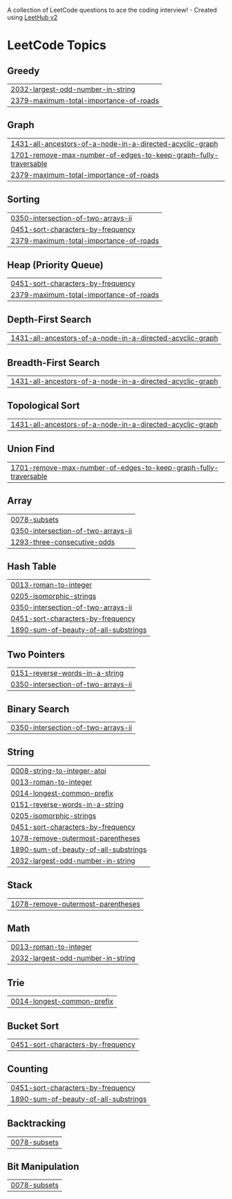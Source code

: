 A collection of LeetCode questions to ace the coding interview! - Created using [LeetHub v2](https://github.com/arunbhardwaj/LeetHub-2.0)
<!---LeetCode Topics Start-->
# LeetCode Topics
## Greedy
|  |
| ------- |
| [2032-largest-odd-number-in-string](https://github.com/moonlight2909/Leetcode/tree/master/2032-largest-odd-number-in-string) |
| [2379-maximum-total-importance-of-roads](https://github.com/moonlight2909/Leetcode/tree/master/2379-maximum-total-importance-of-roads) |
## Graph
|  |
| ------- |
| [1431-all-ancestors-of-a-node-in-a-directed-acyclic-graph](https://github.com/moonlight2909/Leetcode/tree/master/1431-all-ancestors-of-a-node-in-a-directed-acyclic-graph) |
| [1701-remove-max-number-of-edges-to-keep-graph-fully-traversable](https://github.com/moonlight2909/Leetcode/tree/master/1701-remove-max-number-of-edges-to-keep-graph-fully-traversable) |
| [2379-maximum-total-importance-of-roads](https://github.com/moonlight2909/Leetcode/tree/master/2379-maximum-total-importance-of-roads) |
## Sorting
|  |
| ------- |
| [0350-intersection-of-two-arrays-ii](https://github.com/moonlight2909/Leetcode/tree/master/0350-intersection-of-two-arrays-ii) |
| [0451-sort-characters-by-frequency](https://github.com/moonlight2909/Leetcode/tree/master/0451-sort-characters-by-frequency) |
| [2379-maximum-total-importance-of-roads](https://github.com/moonlight2909/Leetcode/tree/master/2379-maximum-total-importance-of-roads) |
## Heap (Priority Queue)
|  |
| ------- |
| [0451-sort-characters-by-frequency](https://github.com/moonlight2909/Leetcode/tree/master/0451-sort-characters-by-frequency) |
| [2379-maximum-total-importance-of-roads](https://github.com/moonlight2909/Leetcode/tree/master/2379-maximum-total-importance-of-roads) |
## Depth-First Search
|  |
| ------- |
| [1431-all-ancestors-of-a-node-in-a-directed-acyclic-graph](https://github.com/moonlight2909/Leetcode/tree/master/1431-all-ancestors-of-a-node-in-a-directed-acyclic-graph) |
## Breadth-First Search
|  |
| ------- |
| [1431-all-ancestors-of-a-node-in-a-directed-acyclic-graph](https://github.com/moonlight2909/Leetcode/tree/master/1431-all-ancestors-of-a-node-in-a-directed-acyclic-graph) |
## Topological Sort
|  |
| ------- |
| [1431-all-ancestors-of-a-node-in-a-directed-acyclic-graph](https://github.com/moonlight2909/Leetcode/tree/master/1431-all-ancestors-of-a-node-in-a-directed-acyclic-graph) |
## Union Find
|  |
| ------- |
| [1701-remove-max-number-of-edges-to-keep-graph-fully-traversable](https://github.com/moonlight2909/Leetcode/tree/master/1701-remove-max-number-of-edges-to-keep-graph-fully-traversable) |
## Array
|  |
| ------- |
| [0078-subsets](https://github.com/moonlight2909/Leetcode/tree/master/0078-subsets) |
| [0350-intersection-of-two-arrays-ii](https://github.com/moonlight2909/Leetcode/tree/master/0350-intersection-of-two-arrays-ii) |
| [1293-three-consecutive-odds](https://github.com/moonlight2909/Leetcode/tree/master/1293-three-consecutive-odds) |
## Hash Table
|  |
| ------- |
| [0013-roman-to-integer](https://github.com/moonlight2909/Leetcode/tree/master/0013-roman-to-integer) |
| [0205-isomorphic-strings](https://github.com/moonlight2909/Leetcode/tree/master/0205-isomorphic-strings) |
| [0350-intersection-of-two-arrays-ii](https://github.com/moonlight2909/Leetcode/tree/master/0350-intersection-of-two-arrays-ii) |
| [0451-sort-characters-by-frequency](https://github.com/moonlight2909/Leetcode/tree/master/0451-sort-characters-by-frequency) |
| [1890-sum-of-beauty-of-all-substrings](https://github.com/moonlight2909/Leetcode/tree/master/1890-sum-of-beauty-of-all-substrings) |
## Two Pointers
|  |
| ------- |
| [0151-reverse-words-in-a-string](https://github.com/moonlight2909/Leetcode/tree/master/0151-reverse-words-in-a-string) |
| [0350-intersection-of-two-arrays-ii](https://github.com/moonlight2909/Leetcode/tree/master/0350-intersection-of-two-arrays-ii) |
## Binary Search
|  |
| ------- |
| [0350-intersection-of-two-arrays-ii](https://github.com/moonlight2909/Leetcode/tree/master/0350-intersection-of-two-arrays-ii) |
## String
|  |
| ------- |
| [0008-string-to-integer-atoi](https://github.com/moonlight2909/Leetcode/tree/master/0008-string-to-integer-atoi) |
| [0013-roman-to-integer](https://github.com/moonlight2909/Leetcode/tree/master/0013-roman-to-integer) |
| [0014-longest-common-prefix](https://github.com/moonlight2909/Leetcode/tree/master/0014-longest-common-prefix) |
| [0151-reverse-words-in-a-string](https://github.com/moonlight2909/Leetcode/tree/master/0151-reverse-words-in-a-string) |
| [0205-isomorphic-strings](https://github.com/moonlight2909/Leetcode/tree/master/0205-isomorphic-strings) |
| [0451-sort-characters-by-frequency](https://github.com/moonlight2909/Leetcode/tree/master/0451-sort-characters-by-frequency) |
| [1078-remove-outermost-parentheses](https://github.com/moonlight2909/Leetcode/tree/master/1078-remove-outermost-parentheses) |
| [1890-sum-of-beauty-of-all-substrings](https://github.com/moonlight2909/Leetcode/tree/master/1890-sum-of-beauty-of-all-substrings) |
| [2032-largest-odd-number-in-string](https://github.com/moonlight2909/Leetcode/tree/master/2032-largest-odd-number-in-string) |
## Stack
|  |
| ------- |
| [1078-remove-outermost-parentheses](https://github.com/moonlight2909/Leetcode/tree/master/1078-remove-outermost-parentheses) |
## Math
|  |
| ------- |
| [0013-roman-to-integer](https://github.com/moonlight2909/Leetcode/tree/master/0013-roman-to-integer) |
| [2032-largest-odd-number-in-string](https://github.com/moonlight2909/Leetcode/tree/master/2032-largest-odd-number-in-string) |
## Trie
|  |
| ------- |
| [0014-longest-common-prefix](https://github.com/moonlight2909/Leetcode/tree/master/0014-longest-common-prefix) |
## Bucket Sort
|  |
| ------- |
| [0451-sort-characters-by-frequency](https://github.com/moonlight2909/Leetcode/tree/master/0451-sort-characters-by-frequency) |
## Counting
|  |
| ------- |
| [0451-sort-characters-by-frequency](https://github.com/moonlight2909/Leetcode/tree/master/0451-sort-characters-by-frequency) |
| [1890-sum-of-beauty-of-all-substrings](https://github.com/moonlight2909/Leetcode/tree/master/1890-sum-of-beauty-of-all-substrings) |
## Backtracking
|  |
| ------- |
| [0078-subsets](https://github.com/moonlight2909/Leetcode/tree/master/0078-subsets) |
## Bit Manipulation
|  |
| ------- |
| [0078-subsets](https://github.com/moonlight2909/Leetcode/tree/master/0078-subsets) |
<!---LeetCode Topics End-->